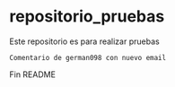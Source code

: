 # repositorio_pruebas

Este repositorio es para realizar pruebas

	Comentario de german098 con nuevo email

Fin README
